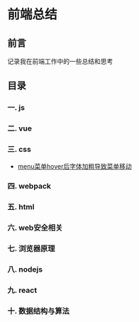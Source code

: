 # **前端总结**
## 前言
记录我在前端工作中的一些总结和思考
## 目录
### 一. js
### 二. vue
### 三. css
+ [menu菜单hover后字体加粗导致菜单移动](./css/menu菜单加粗导致移动问题.md)
### 四. webpack
### 五. html
### 六. web安全相关
### 七. 浏览器原理
### 八. nodejs
### 九. react
### 十. 数据结构与算法